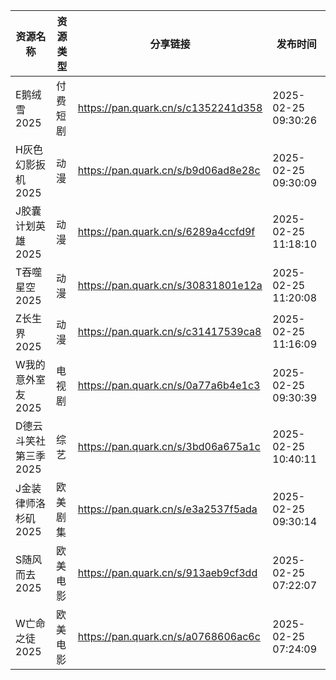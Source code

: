 | 资源名称          | 资源类型 | 分享链接                                | 发布时间                |
| ------------- | ---- | ----------------------------------- | ------------------- |
| E鹅绒雪2025      | 付费短剧 | https://pan.quark.cn/s/c1352241d358 | 2025-02-25 09:30:26 |
| H灰色幻影扳机2025   | 动漫   | https://pan.quark.cn/s/b9d06ad8e28c | 2025-02-25 09:30:09 |
| J胶囊计划英雄2025   | 动漫   | https://pan.quark.cn/s/6289a4ccfd9f | 2025-02-25 11:18:10 |
| T吞噬星空2025     | 动漫   | https://pan.quark.cn/s/30831801e12a | 2025-02-25 11:20:08 |
| Z长生界2025      | 动漫   | https://pan.quark.cn/s/c31417539ca8 | 2025-02-25 11:16:09 |
| W我的意外室友2025   | 电视剧  | https://pan.quark.cn/s/0a77a6b4e1c3 | 2025-02-25 09:30:39 |
| D德云斗笑社第三季2025 | 综艺   | https://pan.quark.cn/s/3bd06a675a1c | 2025-02-25 10:40:11 |
| J金装律师洛杉矶2025  | 欧美剧集 | https://pan.quark.cn/s/e3a2537f5ada | 2025-02-25 09:30:14 |
| S随风而去2025     | 欧美电影 | https://pan.quark.cn/s/913aeb9cf3dd | 2025-02-25 07:22:07 |
| W亡命之徒2025     | 欧美电影 | https://pan.quark.cn/s/a0768606ac6c | 2025-02-25 07:24:09 |
